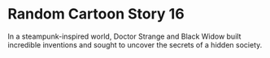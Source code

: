 # Random Cartoon Story 16

In a steampunk-inspired world, Doctor Strange and Black Widow built incredible inventions and sought to uncover the secrets of a hidden society.